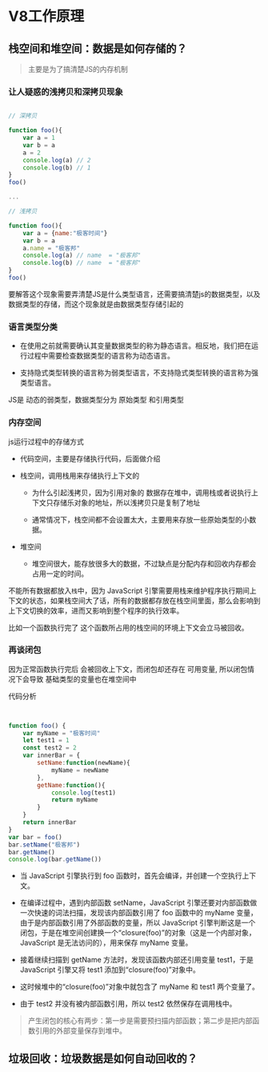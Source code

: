 # V8工作原理

## 栈空间和堆空间：数据是如何存储的？

> 主要是为了搞清楚JS的内存机制

### 让人疑惑的浅拷贝和深拷贝现象

```js

// 深拷贝

function foo(){
    var a = 1
    var b = a
    a = 2
    console.log(a) // 2
    console.log(b) // 1
}
foo()

...

// 浅拷贝

function foo(){
    var a = {name:"极客时间"}
    var b = a
    a.name = "极客邦" 
    console.log(a) // name  = "极客邦" 
    console.log(b) // name  = "极客邦" 
}
foo()

```

要解答这个现象需要弄清楚JS是什么类型语言，还需要搞清楚js的数据类型，以及数据类型的存储，而这个现象就是由数据类型存储引起的

### 语言类型分类

- 在使用之前就需要确认其变量数据类型的称为静态语言。相反地，我们把在运行过程中需要检查数据类型的语言称为动态语言。

- 支持隐式类型转换的语言称为弱类型语言，不支持隐式类型转换的语言称为强类型语言。

JS是 动态的弱类型，数据类型分为 原始类型 和引用类型

### 内存空间

js运行过程中的存储方式

- 代码空间，主要是存储执行代码，后面做介绍

- 栈空间，调用栈用来存储执行上下文的

  - 为什么引起浅拷贝，因为引用对象的 数据存在堆中，调用栈或者说执行上下文只存储乐对象的地址，所以浅拷贝只是复制了地址

  - 通常情况下，栈空间都不会设置太大，主要用来存放一些原始类型的小数据。

- 堆空间

  - 堆空间很大，能存放很多大的数据，不过缺点是分配内存和回收内存都会占用一定的时间。

不能所有数据都放入`栈`中，因为 JavaScript 引擎需要用栈来维护程序执行期间上下文的状态，如果栈空间大了话，所有的数据都存放在栈空间里面，那么会影响到上下文切换的效率，进而又影响到整个程序的执行效率。

比如一个函数执行完了 这个函数所占用的栈空间的环境上下文会立马被回收。

### 再谈闭包

因为正常函数执行完后 会被回收上下文，而闭包却还存在 可用变量, 所以闭包情况下会导致 基础类型的变量也在堆空间中

代码分析

```js

    
function foo() {
    var myName = "极客时间"
    let test1 = 1
    const test2 = 2
    var innerBar = { 
        setName:function(newName){
            myName = newName
        },
        getName:function(){
            console.log(test1)
            return myName
        }
    }
    return innerBar
}
var bar = foo()
bar.setName("极客邦")
bar.getName()
console.log(bar.getName())

```

- 当 JavaScript 引擎执行到 foo 函数时，首先会编译，并创建一个空执行上下文。

- 在编译过程中，遇到内部函数 setName，JavaScript 引擎还要对内部函数做一次快速的词法扫描，发现该内部函数引用了 foo 函数中的 myName 变量，由于是内部函数引用了外部函数的变量，所以 JavaScript 引擎判断这是一个闭包，于是在堆空间创建换一个“closure(foo)”的对象（这是一个内部对象，JavaScript 是无法访问的），用来保存 myName 变量。

- 接着继续扫描到 getName 方法时，发现该函数内部还引用变量 test1，于是 JavaScript 引擎又将 test1 添加到“closure(foo)”对象中。

- 这时候堆中的“closure(foo)”对象中就包含了 myName 和 test1 两个变量了。

- 由于 test2 并没有被内部函数引用，所以 test2 依然保存在调用栈中。

> 产生闭包的核心有两步：第一步是需要预扫描内部函数；第二步是把内部函数引用的外部变量保存到堆中。

## 垃圾回收：垃圾数据是如何自动回收的？
